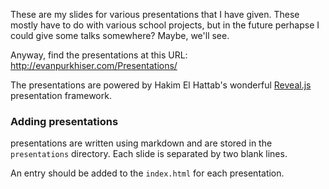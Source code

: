These are my slides for various presentations that I have given. These mostly
have to do with various school projects, but in the future perhapse I could give
some talks somewhere? Maybe, we'll see.

Anyway, find the presentations at this URL: http://evanpurkhiser.com/Presentations/

The presentations are powered by Hakim El Hattab's wonderful
[Reveal.js](https://github.com/hakimel/reveal.js) presentation framework.

### Adding presentations

presentations are written using markdown and are stored in the `presentations`
directory. Each slide is separated by two blank lines.

An entry should be added to the `index.html` for each presentation. 
